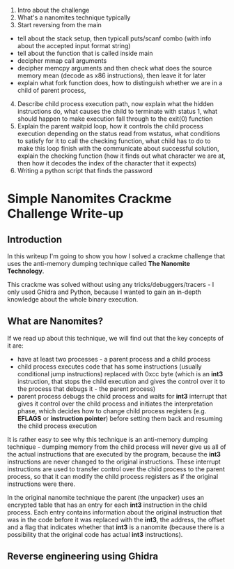 1. Intro about the challenge
2. What's a nanomites technique typically
3. Start reversing from the main 
* tell about the stack setup, then typicall puts/scanf combo (with info about the accepted input format string)
* tell about the function that is called inside main
* decipher mmap call arguments
* decipher memcpy arguments and then check what does the source memory mean (decode as x86 instructions), then leave it for later
* explain what fork function does, how to distinguish whether we are in a child of parent process, 
4. Describe child process execution path, now explain what the hidden instructions do, what causes the child to terminate with status 1, what should happen to make execution fall through to the exit(0) function
5. Explain the parent waitpid loop, how it controls the child process execution depending on the status read from wstatus, what conditions to satisfy for it to call the checking function, what child has to do to make this loop finish with the communicate about successful solution, explain the checking function (how it finds out what character we are at, then how it decodes the index of the character that it expects)
6. Writing a python script that finds the password


# Simple Nanomites Crackme Challenge Write-up

## Introduction

In this writeup I'm going to show you how I solved a crackme challenge that uses the anti-memory dumping technique called **The Nanomite Technology**.

This crackme was solved without using any tricks/debuggers/tracers - I only used Ghidra and Python, because I wanted to gain an in-depth knowledge about the whole binary execution.

## What are Nanomites?

If we read up about this technique, we will find out that the key concepts of it are:
* have at least two processes - a parent process and a child process
* child process executes code that has some instructions (usually conditional jump instructions) replaced with 0xcc byte (which is an **int3** instruction, that stops the child execution and gives the control over it to the process that debugs it - the parent process)
* parent process debugs the child process and waits for **int3** interrupt that gives it control over the child process and initiates the interpretation phase, which decides how to change child process registers (e.g. **EFLAGS** or **instruction pointer**) before setting them back and resuming the child process execution

It is rather easy to see why this technique is an anti-memory dumping technique - dumping memory from the child process will never give us all of the actual instructions that are executed by the program, because the **int3** instructions are never changed to the original instructions. These interrupt instructions are used to transfer control over the child process to the parent process, so that it can modify the child process registers as if the original instructions were there.

In the original nanomite technique the parent (the unpacker) uses an encrypted table that has an entry for each **int3** instruction in the child process. Each entry contains information about the original instruction that was in the code before it was replaced with the **int3**, the address, the offset and a flag that indicates whether that **int3** is a nanomite (because there is a possibility that the original code has actual **int3** instructions).

## Reverse engineering using Ghidra





